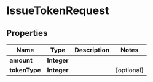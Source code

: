 

# IssueTokenRequest


## Properties

Name | Type | Description | Notes
------------ | ------------- | ------------- | -------------
**amount** | **Integer** |  | 
**tokenType** | **Integer** |  |  [optional]



